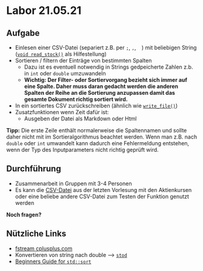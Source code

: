 # Labor 21.05.21

## Aufgabe
- Einlesen einer CSV-Datei (separiert z.B. per `;`, `,`, ` ` ) mit beliebigen String ([`void read_stock()`](https://github.com/TEL21D/Informatik2/blob/main/Vorlesungsmaterial/22-05-04/io_files.cpp#L61) als Hilfestellung)
- Sortieren / filtern der Einträge von bestimmten Spalten
  - Dazu ist es eventuell notwendig in Strings gedpeicherte Zahlen z.b. in `int` oder `double` umzuwandeln
  - **Wichtig: Der Filter- oder Sortiervorgang bezieht sich immer auf eine Spalte. Daher muss daran gedacht werden die anderen Spalten der Reihe an die Sortierung anzupassen damit das gesamte Dokument richtig sortiert wird.**
- In ein sortiertes CSV zurückschreiben (ähnlich wie [`write_file()`](https://github.com/TEL21D/Informatik2/blob/main/Vorlesungsmaterial/22-05-04/io_files.cpp#L10))
- Zusatzfunktionen wenn Zeit dafür ist:
  - Ausgeben der Datei als Markdown oder Html


**Tipp:** Die erste Zeile enthält normalerweise die Spaltennamen und sollte daher nicht mit im Sortieralgorithmus beachtet werden. Wenn man z.B. nach `double` oder `int` umwandelt kann dadurch eine Fehlermeldung entstehen, wenn der Typ des Inputparameters nicht richtig geprüft wird.

## Durchführung
- Zusammenarbeit in Gruppen mit 3-4 Personen
- Es kann die [CSV-Datei](https://github.com/TEL21D/Informatik2/blob/main/Vorlesungsmaterial/22-05-04/wkn_716460_historic.csv) aus der letzten Vorlesung mit den Aktienkursen oder eine beliebe andere CSV-Datei zum Testen der Funktion genutzt werden


**Noch fragen?**


## Nützliche Links

- [fstream cplusplus.com](https://www.cplusplus.com/reference/fstream/fstream/)
- Konvertieren von string nach double --> [`stod`](https://www.cplusplus.com/reference/string/stod/)
- [Beginners Guide for `std::sort`](https://www.cplusplus.com/articles/NhA0RXSz/)
